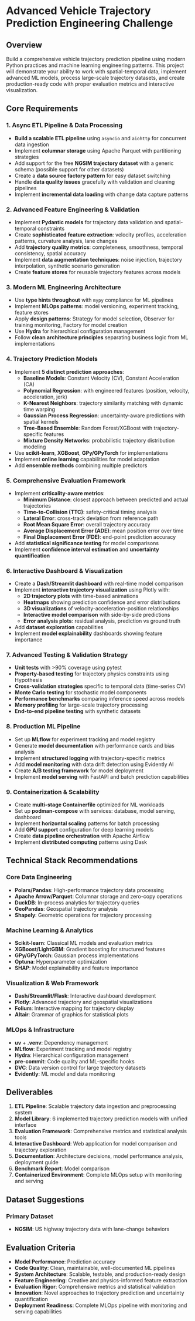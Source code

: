 # Advanced Vehicle Trajectory Prediction Engineering Challenge

## Overview
Build a comprehensive vehicle trajectory prediction pipeline using modern Python practices and machine learning engineering patterns. This project will demonstrate your ability to work with spatial-temporal data, implement advanced ML models, process large-scale trajectory datasets, and create production-ready code with proper evaluation metrics and interactive visualization.

## Core Requirements

### 1. Async ETL Pipeline & Data Processing
- **Build a scalable ETL pipeline** using `asyncio` and `aiohttp` for concurrent data ingestion
- Implement **columnar storage** using Apache Parquet with partitioning strategies
- Add support for the free **NGSIM trajectory dataset** with a generic schema (possible support for other datasets)
- Create a **data source factory pattern** for easy dataset switching
- Handle **data quality issues** gracefully with validation and cleaning pipelines
- Implement **incremental data loading** with change data capture patterns

### 2. Advanced Feature Engineering & Validation
- Implement **Pydantic models** for trajectory data validation and spatial-temporal constraints
- Create **sophisticated feature extraction**: velocity profiles, acceleration patterns, curvature analysis, lane changes
- Add **trajectory quality metrics**: completeness, smoothness, temporal consistency, spatial accuracy
- Implement **data augmentation techniques**: noise injection, trajectory interpolation, synthetic scenario generation
- Create **feature stores** for reusable trajectory features across models

### 3. Modern ML Engineering Architecture
- Use **type hints throughout** with `mypy` compliance for ML pipelines
- Implement **MLOps patterns**: model versioning, experiment tracking, feature stores
- Apply **design patterns**: Strategy for model selection, Observer for training monitoring, Factory for model creation
- Use **Hydra** for hierarchical configuration management
- Follow **clean architecture principles** separating business logic from ML implementations

### 4. Trajectory Prediction Models
- Implement **5 distinct prediction approaches**:
  - **Baseline Models**: Constant Velocity (CV), Constant Acceleration (CA)
  - **Polynomial Regression**: with engineered features (position, velocity, acceleration, jerk)
  - **K-Nearest Neighbors**: trajectory similarity matching with dynamic time warping
  - **Gaussian Process Regression**: uncertainty-aware predictions with spatial kernels
  - **Tree-Based Ensemble**: Random Forest/XGBoost with trajectory-specific features
  - **Mixture Density Networks**: probabilistic trajectory distribution modeling
- Use **scikit-learn**, **XGBoost**, **GPy/GPyTorch** for implementations
- Implement **online learning** capabilities for model adaptation
- Add **ensemble methods** combining multiple predictors

### 5. Comprehensive Evaluation Framework
- Implement **criticality-aware metrics**:
  - **Minimum Distance**: closest approach between predicted and actual trajectories
  - **Time-to-Collision (TTC)**: safety-critical timing analysis
  - **Lateral Error**: cross-track deviation from reference path
  - **Root Mean Square Error**: overall trajectory accuracy
  - **Average Displacement Error (ADE)**: mean position error over time
  - **Final Displacement Error (FDE)**: end-point prediction accuracy
- Add **statistical significance testing** for model comparisons
- Implement **confidence interval estimation** and **uncertainty quantification**

### 6. Interactive Dashboard & Visualization
- Create a **Dash/Streamlit dashboard** with real-time model comparison
- Implement **interactive trajectory visualization** using Plotly with:
  - **2D trajectory plots** with time-based animations
  - **Heatmaps** showing prediction confidence and error distributions
  - **3D visualizations** of velocity-acceleration-position relationships
  - **Interactive model comparison** with side-by-side predictions
  - **Error analysis plots**: residual analysis, prediction vs ground truth
- Add **dataset exploration** capabilities
- Implement **model explainability** dashboards showing feature importance

### 7. Advanced Testing & Validation Strategy
- **Unit tests** with >90% coverage using pytest
- **Property-based testing** for trajectory physics constraints using Hypothesis
- **Cross-validation strategies** specific to temporal data (time-series CV)
- **Monte Carlo testing** for stochastic model components
- **Performance benchmarks** comparing inference speed across models
- **Memory profiling** for large-scale trajectory processing
- **End-to-end pipeline testing** with synthetic datasets

### 8. Production ML Pipeline
- Set up **MLflow** for experiment tracking and model registry
- Generate **model documentation** with performance cards and bias analysis
- Implement **structured logging** with trajectory-specific metrics
- Add **model monitoring** with data drift detection using Evidently AI
- Create **A/B testing framework** for model deployment
- Implement **model serving** with FastAPI and batch prediction capabilities

### 9. Containerization & Scalability
- Create **multi-stage Containerfile** optimized for ML workloads
- Set up **podman-compose** with services: database, model serving, dashboard
- Implement **horizontal scaling** patterns for batch processing
- Add **GPU support** configuration for deep learning models
- Create **data pipeline orchestration** with Apache Airflow
- Implement **distributed computing** patterns using Dask

## Technical Stack Recommendations

### Core Data Engineering
- **Polars/Pandas**: High-performance trajectory data processing
- **Apache Arrow/Parquet**: Columnar storage and zero-copy operations
- **DuckDB**: In-process analytics for trajectory queries
- **GeoPandas**: Geospatial trajectory analysis
- **Shapely**: Geometric operations for trajectory processing

### Machine Learning & Analytics
- **Scikit-learn**: Classical ML models and evaluation metrics
- **XGBoost/LightGBM**: Gradient boosting for structured features
- **GPy/GPyTorch**: Gaussian process implementations
- **Optuna**: Hyperparameter optimization
- **SHAP**: Model explainability and feature importance

### Visualization & Web Framework
- **Dash/Streamlit/Flask**: Interactive dashboard development
- **Plotly**: Advanced trajectory and geospatial visualizations
- **Folium**: Interactive mapping for trajectory display
- **Altair**: Grammar of graphics for statistical plots

### MLOps & Infrastructure
- **uv** + **.venv**: Dependency management 
- **MLflow**: Experiment tracking and model registry
- **Hydra**: Hierarchical configuration management
- **pre-commit**: Code quality and ML-specific hooks
- **DVC**: Data version control for large trajectory datasets
- **Evidently**: ML model and data monitoring

## Deliverables

1. **ETL Pipeline**: Scalable trajectory data ingestion and preprocessing system
2. **Model Library**: 6 implemented trajectory prediction models with unified interface
3. **Evaluation Framework**: Comprehensive metrics and statistical analysis tools
4. **Interactive Dashboard**: Web application for model comparison and trajectory exploration
5. **Documentation**: Architecture decisions, model performance analysis, deployment guide
6. **Benchmark Report**: Model comparison
7. **Containerized Environment**: Complete MLOps setup with monitoring and serving

## Dataset Suggestions

### Primary Dataset
- **NGSIM**: US highway trajectory data with lane-change behaviors

## Evaluation Criteria

- **Model Performance**: Prediction accuracy
- **Code Quality**: Clean, maintainable, well-documented ML pipelines
- **System Architecture**: Scalable, testable, and production-ready design
- **Feature Engineering**: Creative and physics-informed feature extraction
- **Evaluation Rigor**: Comprehensive metrics and statistical validation
- **Innovation**: Novel approaches to trajectory prediction and uncertainty quantification
- **Deployment Readiness**: Complete MLOps pipeline with monitoring and serving capabilities